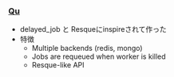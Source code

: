 ### [Qu](https://github.com/bkeepers/qu)

* delayed_job と Resqueにinspireされて作った
* 特徴
  * Multiple backends (redis, mongo)
  * Jobs are requeued when worker is killed
  * Resque-like API
